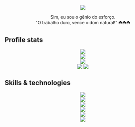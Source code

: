 <div align="center">
  <img src="https://readme-typing-svg.herokuapp.com?font=Fira+Code&pause=1000&random=false&width=435&lines=Hello%2C+i'm+Luiz+(Ol%C3%A1%2C+eu+sou+Luiz)">
</div>

<p align="center">
    Sim, eu sou o gênio do esforço. <br>
    "O trabalho duro, vence o dom natural!" ☘️☘️☘️
</p>

## Profile stats
<div align="center">
  <img src="http://github-profile-summary-cards.vercel.app/api/cards/profile-details?username=luizhakan&theme=slateorange" />
</div>

<div align="center">
  <img src="https://github-readme-stats.vercel.app/api/top-langs/?username=luizhakan&langs_count=8&theme=great-gatsby">
</div>

<div align="center">
  <img src="https://github-readme-streak-stats.herokuapp.com?user=luizhakan&theme=rising-sun&hide_border=true" />
</div>
  
<div align="center">
  <img src="http://github-profile-summary-cards.vercel.app/api/cards/stats?username=luizhakan&theme=slateorange" />
  <img src="http://github-profile-summary-cards.vercel.app/api/cards/most-commit-language?username=luizhakan&theme=slateorange" />
</div>

## Skills & technologies
<div align="center">
  <img src="https://img.shields.io/badge/Languages:-orange" />
</div>

<div align="center">
  <img src="https://skillicons.dev/icons?i=c,java,python,javascript,typescript,html,css" />
</div>

<div align="center">
  <img src="https://img.shields.io/badge/Frameworks and tools:-orange" />
</div>

<div align="center">
  <img src="https://skillicons.dev/icons?i=nodejs,nextjs,spring,react,angular,tailwind,bootstrap,mysql,postgresql,firebase,docker,linux" />
</div>

<div align="center">
  <img src="https://img.shields.io/badge/Development:-orange" />
</div>

<div align="center">
  <img src="https://skillicons.dev/icons?i=git,gitlab,vscode,postman" /> 
</div>
